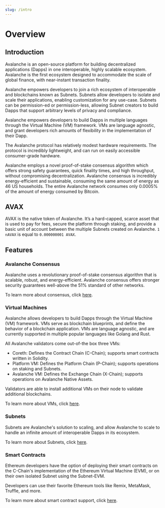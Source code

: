 ```yaml
---
slug: /intro
---
```


# Overview

## Introduction

Avalanche is an open-source platform for building decentralized applications (Dapps) in one
interoperable, highly scalable ecosystem. Avalanche is the first ecosystem designed to accommodate
the scale of global finance, with near-instant transaction finality.

Avalanche empowers developers to join a rich ecosystem of interoperable and blockchains known as
Subnets. Subnets allow developers to isolate and scale their applications, enabling customization
for any use-case. Subnets can be permission-ed or permission-less, allowing Subnet creators to build
Dapps that support arbitrary levels of privacy and compliance.

Avalanche empowers developers to build Dapps in multiple languages through the Virtual Machine (VM)
framework. VMs are language agnostic, and grant developers rich amounts of flexibility in the
implementation of their Dapp.

The Avalanche protocol has relatively modest hardware requirements. The protocol is incredibly
lightweight, and can run on easily accessible consumer-grade hardware.

Avalanche employs a novel proof-of-stake consensus algorithm which offers strong safety guarantees,
quick finality times, and high throughput, without compromising decentralization. Avalanche
consensus is incredibly energy-efficient and sustainable, consuming the same amount of energy as 46
US households. The entire Avalanche network consumes only 0.0005% of the amount of energy consumed
by Bitcoin.

## AVAX

AVAX is the native token of Avalanche. It’s a hard-capped, scarce asset that is used to pay for
fees, secure the platform through staking, and provide a basic unit of account between the multiple
Subnets created on Avalanche. `1 nAVAX` is equal to `0.000000001 AVAX`.

## Features

### Avalanche Consensus

Avalanche uses a revolutionary proof-of-stake consensus algorithm that is scalable, robust, and
energy-efficient. Avalanche consensus offers stronger security guarantees well-above the 51%
standard of other networks.

To learn more about consensus, click [here](/docs/overview/getting-started/avalanche-consensus.md).

### Virtual Machines

Avalanche allows developers to build Dapps through the Virtual Machine (VM) framework. VMs serve as
blockchain blueprints, and define the behavior of a blockchain application. VMs are language
agnostic, and are currently supported in multiple popular languages like Golang and Rust.

All Avalanche validators come out-of-the box three VMs:

- Coreth: Defines the Contract Chain (C-Chain); supports smart contracts written in Solidity.
- Platform VM: Defines the Platform Chain (P-Chain); supports operations on staking and Subnets.
- Avalanche VM: Defines the Exchange Chain (X-Chain); supports operations on Avalanche Native
  Assets.

Validators are able to install additional VMs on their node to validate additional blockchains.

To learn more about VMs, click [here](/docs/subnets/introduction-to-vm.md).

### Subnets

Subnets are Avalanche's solution to scaling, and allow Avalanche to scale to handle an infinite
amount of interoperable Dapps in its ecosystem.

To learn more about Subnets, click [here](/docs/subnets/README.md).

### Smart Contracts

Ethereum developers have the option of deploying their smart contracts on the C-Chain's
implementation of the Ethereum Virtual Machine (EVM), or on their own isolated Subnet using the
Subnet-EVM.

Developers can use their favorite Ethereum tools like Remix,
MetaMask, Truffle, and more.

To learn more about smart contract support, click [here](/docs/dapps/launch-your-ethereum-dapp.md).
